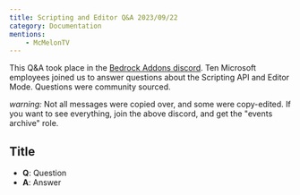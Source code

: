 ```yaml
---
title: Scripting and Editor Q&A 2023/09/22
category: Documentation
mentions:
    - McMelonTV
---
```


This Q&A took place in the [Bedrock Addons discord](https://discord.gg/uZF75ZxcJq). Ten Microsoft employees joined us to answer questions about the Scripting API and Editor Mode. Questions were community sourced.

*warning:* Not all messages were copied over, and some were copy-edited. If you want to see everything, join the above discord, and get the "events archive" role.

## Title

-   **Q**: Question
-   **A**: Answer
